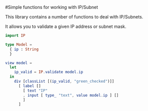 #Simple functions for working with IP/Subnet

This library contains a number of functions to deal with IP/Subnets.

It allows you to validate a given IP address or subnet mask.

```elm
import IP

type Model =
  { ip : String
  }

view model =
  let
    ip_valid = IP.validate model.ip
  in
    div [classList [(ip_valid, "green_checked")]]
      [ label []
        [ text "IP"
        , input [ type_ "text", value model.ip ] []
        ]
      ]
```
